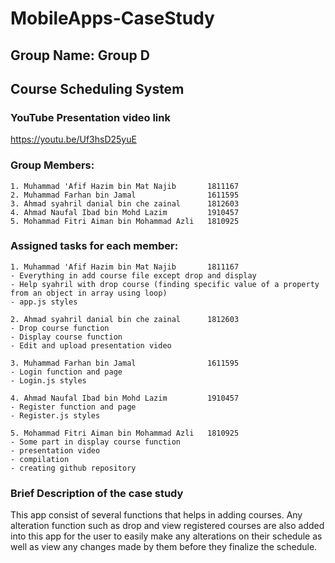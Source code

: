 # MobileApps-CaseStudy
## Group Name: Group D
## Course Scheduling System

### YouTube Presentation video link
https://youtu.be/Uf3hsD25yuE

### Group Members:
```
1. Muhammad 'Afif Hazim bin Mat Najib       1811167
2. Muhammad Farhan bin Jamal                1611595
3. Ahmad syahril danial bin che zainal      1812603
4. Ahmad Naufal Ibad bin Mohd Lazim         1910457
5. Mohammad Fitri Aiman bin Mohammad Azli   1810925
```

### Assigned tasks for each member:
```
1. Muhammad 'Afif Hazim bin Mat Najib       1811167
- Everything in add course file except drop and display
- Help syahril with drop course (finding specific value of a property from an object in array using loop)
- app.js styles

2. Ahmad syahril danial bin che zainal      1812603
- Drop course function
- Display course function
- Edit and upload presentation video

3. Muhammad Farhan bin Jamal                1611595
- Login function and page
- Login.js styles

4. Ahmad Naufal Ibad bin Mohd Lazim         1910457
- Register function and page
- Register.js styles

5. Mohammad Fitri Aiman bin Mohammad Azli   1810925
- Some part in display course function
- presentation video
- compilation
- creating github repository
```

### Brief Description of the case study
This app consist of several functions that helps in adding courses. Any alteration function such as drop and view registered courses are also added into this app for the user to easily make any alterations on their schedule as well as view any changes made by them before they finalize the schedule.




